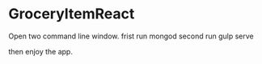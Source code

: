 # GroceryItemReact

Open two command line window. 
frist run mongod
second run gulp serve

then enjoy the app.
